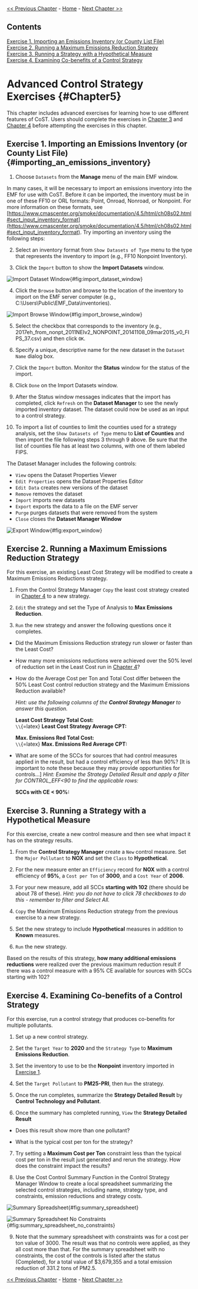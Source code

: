 <!-- BEGIN COMMENT -->

[<< Previous Chapter](ch4_control_strategy_manager.md) - [Home](README.md) - [Next Chapter >>](ch6_example_sql.md)

## Contents
[Exercise 1. Importing an Emissions Inventory (or County List File)](#importing_an_emissions_inventory)<br>
[Exercise 2. Running a Maximum Emissions Reduction Strategy](#running_max_emis_reduction)<br>
[Exercise 3. Running a Strategy with a Hypothetical Measure](#running_hypothetical)<br>
[Exercise 4. Examining Co-benefits of a Control Strategy](#cobenefits)<br>

<!-- END COMMENT -->

# Advanced Control Strategy Exercises {#Chapter5}

This chapter includes advanced exercises for learning how to use different features of CoST. Users should complete the exercises in [Chapter 3](#Chapter3) and [Chapter 4](#Chapter4) before attempting the exercises in this chapter.  

<a id=importing_an_emissions_inventory></a>

## Exercise 1. Importing an Emissions Inventory (or County List File) {#importing_an_emissions_inventory}

1. Choose `Datasets` from the **Manage** menu of the main EMF window.

In many cases, it will be necessary to import an emissions inventory into the EMF for use with CoST. Before it can be imported, the inventory must be in one of these FF10 or ORL formats: Point, Onroad, Nonroad, or Nonpoint. For more information on these formats, see [https://www.cmascenter.org/smoke/documentation/4.5/html/ch08s02.html#sect_input_inventory_format](https://www.cmascenter.org/smoke/documentation/4.5/html/ch08s02.html#sect_input_inventory_format). Try importing an inventory using the following steps:

2. Select an inventory format from `Show Datasets of Type` menu to the type that represents the inventory to import (e.g., FF10 Nonpoint Inventory).

3. Click the `Import` button to show the **Import Datasets** window.

<a id=import_dataset_window></a>

![Import Dataset Window](images/Import_Datasets.png){#fig:import_dataset_window}

4. Click the `Browse` button and browse to the location of the inventory to import on the EMF server computer (e.g., C:\\Users\\Public\\EMF_Data\\inventories).

<a id=import_browse_window></a>

![Import Browse Window](images/EMF_Import_Dataset_Server_Local.png){#fig:import_browse_window}

5. Select the checkbox that corresponds to the inventory (e.g., 2017eh\_from\_nonpt\_2011NEIv2\_NONPOINT\_20141108\_09mar2015\_v0\_FIPS\_37.csv) and then click `OK`.

6. Specify a unique, descriptive name for the new dataset in the `Dataset Name` dialog box.

7. Click the `Import` button. Monitor the **Status** window for the status of the import.

8. Click `Done` on the Import Datasets window.

9. After the Status window messages indicates that the import has completed, click `Refresh` on the **Dataset Manager** to see the newly imported inventory dataset. The dataset could now be used as an input to a control strategy.

10. To import a list of counties to limit the counties used for a strategy analysis, set the `Show Datasets of Type` menu to **List of Counties** and then import the file following steps 3 through 9 above. Be sure that the list of counties file has at least two columns, with one of them labeled FIPS.

The Dataset Manager includes the following controls:

* `View` opens the Dataset Properties Viewer
* `Edit Properties` opens the Dataset Properties Editor
* `Edit Data` creates new versions of the dataset
* `Remove` removes the dataset
* `Import` imports new datasets
* `Export` exports the data to a file on the EMF server
* `Purge` purges datasets that were removed from the system
* `Close` closes the **Dataset Manager Window**

<a id=export_window></a>

![Export Window](images/EMF_Export_Window.png){#fig:export_window}

<a id=running_max_emis_reduction></a>

## Exercise 2. Running a Maximum Emissions Reduction Strategy

For this exercise, an existing Least Cost Strategy will be modified to create a Maximum Emissions Reductions strategy.

1. From the Control Strategy Manager `Copy` the least cost strategy created in [Chapter 4](#Chapter4) to a new strategy.

2. `Edit` the strategy and set the Type of Analysis to **Max Emissions Reduction**.

3. `Run` the new strategy and answer the following questions once it completes.


* Did the Maximum Emissions Reduction strategy run slower or faster than the Least Cost?

* How many more emissions reductions were achieved over the 50% level of reduction set in the Least Cost run in [Chapter 4](#Chapter4)?

* How do the Average Cost per Ton and Total Cost differ between the 50% Least Cost control reduction strategy and the Maximum Emissions Reduction available?

    *Hint: use the following columns of the **Control Strategy Manager** to answer this question.*

    **Least Cost Strategy Total Cost:**<br/>`\\`{=latex}
    **Least Cost Strategy Average CPT:**

    **Max. Emissions Red Total Cost:**<br/>`\\`{=latex}
    **Max. Emissions Red Average CPT:**

* What are some of the SCCs for sources that had control measures applied in the result, but had a control efficiency of less than 90%? [It is important to note these because they may provide opportunities for controls...] *Hint: Examine the Strategy Detailed Result and apply a filter for CONTROL_EFF<90 to find the applicable rows:*

    **SCCs with CE < 90%:**

<a id=running_hypothetical></a>

## Exercise 3. Running a Strategy with a Hypothetical Measure

For this exercise, create a new control measure and then see what impact it has on the strategy results.

1. From the **Control Strategy Manager** create a `New` control measure. Set the `Major Pollutant` to **NOX** and set the `Class` to **Hypothetical**.

2. For the new measure enter an `Efficiency` record for **NOX** with a control efficiency of **95%**, a `Cost per Ton` of **3000**, and a `Cost Year` of **2006**.

3. For your new measure, add all SCCs **starting with 102** (there should be about 78 of these). *Hint: you do not have to click 78 checkboxes to do this - remember to filter and Select All.*

4. `Copy` the Maximum Emissions Reduction strategy from the previous exercise to a new strategy.

5. Set the new strategy to include **Hypothetical** measures in addition to **Known** measures.

6. `Run` the new strategy.

Based on the results of this strategy, **how many additional emissions reductions** were realized over the previous maximum reduction result if there was a control measure with a 95% CE available for sources with SCCs starting with 102?

<a id=cobenefits></a>

## Exercise 4. Examining Co-benefits of a Control Strategy

For this exercise, run a control strategy that produces co-benefits for multiple pollutants.

1. Set up a new control strategy.

2. Set the `Target Year` to **2020** and the `Strategy Type` to **Maximum Emissions Reduction**.

3. Set the inventory to use to be the **Nonpoint** inventory imported in [Exercise 1](#importing_an_emissions_inventory).

4. Set the `Target Pollutant` to **PM25-PRI**, then `Run` the strategy.

5. Once the run completes, summarize the **Strategy Detailed Result** by **Control Technology and Pollutant**.

6. Once the summary has completed running, `View` the **Strategy Detailed Result**

* Does this result show more than one pollutant?

* What is the typical cost per ton for the strategy?

7. Try setting a **Maximum Cost per Ton** constraint less than the typical cost per ton in the result just generated and rerun the strategy. How does the constraint impact the results?

8. Use the Cost Control Summary Function in the Control Strategy Manager Window to create a local spreadsheet summarizing the selected control strategies, including name, strategy type, and constraints, emission reductions and strategy costs.

<a id=summary_spreadsheet></a>

![Summary Spreadsheet](images/cobenefit_strategy_summary.png){#fig:summary_spreadsheet}

<a id=summary_spreadsheet></a>

![Summary Spreadsheet No Constraints](images/cobenefit_strategy_summary_no_constraints.png){#fig:summary_spreadsheet_no_constraints}

9. Note that the summary spreadsheet with constraints was for a cost per ton value of 3000. The result was that no controls were applied, as they all cost more than that.  For the summary spreadsheet with no constraints, the cost of the controls is listed after the status (Completed), for a total value of $3,679,355 and a total emission reduction of 331.2 tons of PM2.5. 

<!-- BEGIN COMMENT -->

[<< Previous Chapter](ch4_control_strategy_manager.md) - [Home](README.md) - [Next Chapter >>](ch6_example_sql.md)<br>

<!-- END COMMENT -->
